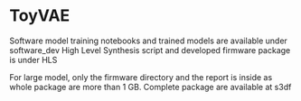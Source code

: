 # ToyVAE
Software model training notebooks and trained models are available under software\_dev
High Level Synthesis script and developed firmware package is under HLS

For large model, only the firmware directory and the report is inside as whole package are more than 1 GB. Complete package are available at s3df
